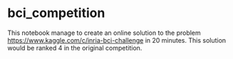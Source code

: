 # bci_competition

This notebook manage to create an online solution to the problem https://www.kaggle.com/c/inria-bci-challenge in 20 minutes. This solution would be ranked 4 in the original competition.
